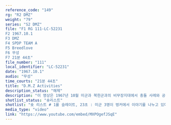 ```yaml
---
reference_code: "149"
rg: "R2 DMZ"
weight: "79"
series: "S2 DMZ"
file: "F1 RG 111-LC-52231
F2 1967.10.1
F3 DMZ
F4 SPDP TEAM A
F5 Breedlove
F6 무성 
F7 21분 44초"
file_number: "111"
local_identifier: "LC-52231"
date: "1967.10.1"
audio: "무성"
time_courts: "21분 44초"
title: "D.M.Z Activities"
description_status: "해제"
description: "이 영상은 1967년 10월 미군과 북한군과의 비무장지대에서 충돌 사례와 공동경비구역(JSA) 전경 등을 보여주고 있다. 영상에 나오는 JSA 내부와 회의장 등이 상세히 보여주고 있다. 이 영상을 촬영한 부대는 미 육군성 특별사진과(department of the army special photographic office, SPDP)이며 같은 4과의 웨이드(Wade)가 담당했다. 이 사진과는 1962년에 미국 본토, 파나마, 태평양 등 3개 구역으로 나눠 조직되었고 국방부, 합동참모부, 미 의회 등에 영상을 제공하기도 했다. 특히 이 부대는 대통령 존 케네디(JFK)의 명령에 따라 무한한 권한을 지녔고 베트남 전쟁을 계기로 확장되었다. "
shotlist_status: "숏리스트"
shotlist: "숏 리스트 # 1롤 슬레이트, 23초 : 미군 3명이 벙커에서 이야기를 나누고 있다. 2명의 병사들은 1967년 4월 5일 북한군과 충돌 관련한 이야기를 나누고 있다. (7분53초) DMZ 내 기지 전경. # 테이크 1, 3-F 슬레이트 6분 : 1967년 10월 2일. 공동경비구역 전경이 보인다. # 테이크 1, 4-F 슬레이트 10분 20초 : JSA 전경이 보인다. 주요 건물들이 눈에 들어온다. # 8롤 슬레이트, 10분38초 : 군사정전회담 안에서 회의가 진행 중이다. "
media_type: "video"
link: "https://www.youtube.com/embed/MXPOgefJSqE"
---
```

